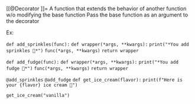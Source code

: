 [[@Decorator ]]= A function that extends the behavior of another function w/o modifying the base function
Pass the base function as an argument to the decorator

Ex:
  
`def add_sprinkles(func):` 
	`def wrapper(*args, **kwargs):` 
		`print("*You add sprinkles 🎊*")` 
		`func(*args, **kwargs)`
		 `return wrapper` 
		 
`def add_fudge(func):` 
	`def wrapper(*args, **kwargs):` 
		`print("*You add fudge 🍫*")` 
		`func(*args, **kwargs)`
		 `return wrapper` 
		 
`@add_sprinkles` 
`@add_fudge` 
`def get_ice_cream(flavor):` 
	`print(f"Here is your {flavor} ice cream 🍨")`

 `get_ice_cream("vanilla")`